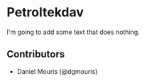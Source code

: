 # Petroltekdav

I'm going to add some text that does nothing.

## Contributors
- Daniel Mouris (@dgmouris)
